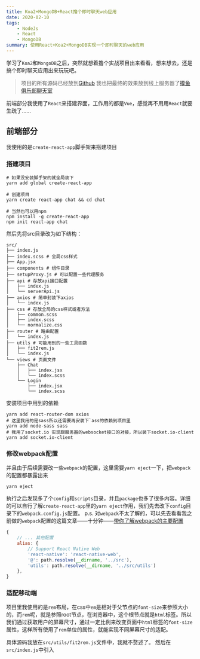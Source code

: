 ```yaml
---
title: Koa2+MongoDB+React撸个即时聊天web应用
date: 2020-02-10
tags: 
    - NodeJs
    - React
    - MongoDB
summary: 使用React+Koa2+MongoDB实现一个即时聊天的web应用
---
```


学习了`Koa2`和`MongoDB`之后，突然就想着撸个实战项目出来看看，想来想去，还是搞个即时聊天应用出来玩玩吧。

> 项目的所有源码已经放到[Github](https://github.com/hugewilliam/chat_room/tree/simple_chat)
> 我也把最终的效果放到线上服务器了[摸鱼俱乐部聊天室](https://liwuhou.cn/chat)

前端部分我使用了`React`来搭建界面，工作用的都是`Vue`，感觉再不用用`React`就要生疏了……

## 前端部分
我使用的是`create-react-app`脚手架来搭建项目

### 搭建项目

```shell
# 如果没安装脚手架的就全局装下
yarn add global create-react-app

# 创建项目
yarn create react-app chat && cd chat

# 当然也可以用npm
npm install -g create-react-app
npm init react-app chat
```

然后先将src目录改为如下结构：

```shell
src/
├── index.js
├── index.scss # 全局css样式
├── App.jsx 
├── components # 组件目录
├── setupProxy.js # 可以配置一些代理服务
├── api # 存放api接口配置
│   ├── index.js
│   └── serverApi.js
├── axios # 简单封装下axios
│   └── index.js
├── css # 存放全局的css样式或者方法
│   ├── common.scss
│   ├── index.scss
│   └── normalize.css
├── router # 路由配置
│   └── index.js
├── utils # 可能用到的一些工具函数
│   ├── fit2rem.js
│   └── index.js
└── views # 页面文件
    ├── Chat
    │   ├── index.jsx
    │   └── index.scss
    └── Login
        ├── index.jsx
        └── index.scss
```

安装项目中用到的依赖

```shell
yarn add react-router-dom axios 
# 这里我用的是sass所以还需要再安装下`ass的依赖到项目里
yarn add node-sass sass
# 我用了socket.io 实现跟服务器的websocket接口的对接，所以装下socket.io-client
yarn add socket.io-client
```

### 修改webpack配置

并且由于后续需要改一些`webpack`的配置，这里需要`yarn eject`一下，把`webpack`的配置都暴露出来

```shell
yarn eject
```

执行之后发现多了个`config`和`scripts`目录，并且`package`也多了很多内容。详细的可以自行了解`create-react-app`里的`yarn eject`作用，我们先去改下`config`目录下的`webpack.config.js`配置。
p.s. 对`webpack`不太了解的，可以先去看看我之前做的`webpack`配置的这篇文章——十分钟——[带你了解webpack的主要配置](https://liwuhou.cn/2020/01/07/%E5%8D%81%E5%88%86%E9%92%9F%E2%80%94%E2%80%94%E5%B8%A6%E4%BD%A0%E4%BA%86%E8%A7%A3webpack%E7%9A%84%E4%B8%BB%E8%A6%81%E9%85%8D%E7%BD%AE/)

```js {7,8}
{
    // ... 其他配置
    alias: {
        // Support React Native Web
        'react-native': 'react-native-web',
        '@': path.resolve(__dirname, '../src'),
        'utils': path.resolve(__dirname, '../src/utils')
    },
}
```

### 适配移动端

项目里我使用的是`rem`布局，在css中`em`是相对于父节点的`font-size`来参照大小的，而`rem`呢，就是参照root节点，在浏览器中，这个根节点就是`html`标签。所以我们通过获取用户的屏幕尺寸，通过一定比例来改变页面中`html`标签的`font-size`属性，这样所有使用了`rem`单位的属性，就能实现不同屏幕尺寸的适配。

具体源码我放在`src/utils/fit2rem.js`文件中，我就不赘述了。
然后在`src/index.js`中引入

